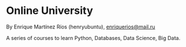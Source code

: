 # Online University

By Enrique Martínez Ríos (henryubuntu), enriquerios@mail.ru

A series of courses to learn Python, Databases, Data Science, Big Data.
